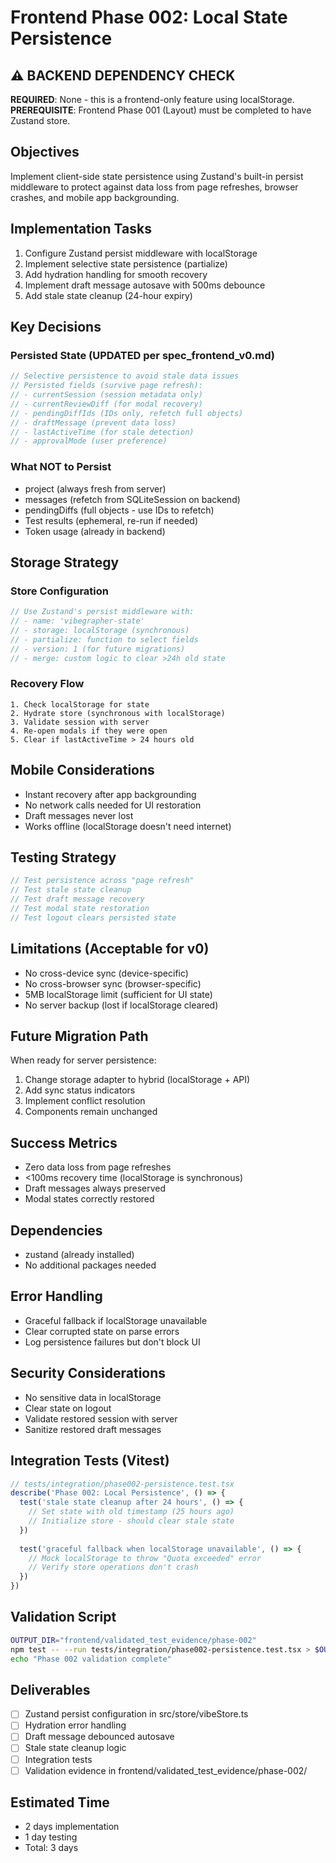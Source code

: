 # Frontend Phase 002: Local State Persistence

## ⚠️ BACKEND DEPENDENCY CHECK
**REQUIRED**: None - this is a frontend-only feature using localStorage.
**PREREQUISITE**: Frontend Phase 001 (Layout) must be completed to have Zustand store.

## Objectives
Implement client-side state persistence using Zustand's built-in persist middleware to protect against data loss from page refreshes, browser crashes, and mobile app backgrounding.

## Implementation Tasks
1. Configure Zustand persist middleware with localStorage
2. Implement selective state persistence (partialize)
3. Add hydration handling for smooth recovery
4. Implement draft message autosave with 500ms debounce
5. Add stale state cleanup (24-hour expiry)

## Key Decisions

### Persisted State (UPDATED per spec_frontend_v0.md)
```typescript
// Selective persistence to avoid stale data issues
// Persisted fields (survive page refresh):
// - currentSession (session metadata only)
// - currentReviewDiff (for modal recovery)
// - pendingDiffIds (IDs only, refetch full objects)
// - draftMessage (prevent data loss)
// - lastActiveTime (for stale detection)
// - approvalMode (user preference)
```

### What NOT to Persist
- project (always fresh from server)
- messages (refetch from SQLiteSession on backend)
- pendingDiffs (full objects - use IDs to refetch)
- Test results (ephemeral, re-run if needed)
- Token usage (already in backend)

## Storage Strategy

### Store Configuration
```typescript
// Use Zustand's persist middleware with:
// - name: 'vibegrapher-state'
// - storage: localStorage (synchronous)
// - partialize: function to select fields
// - version: 1 (for future migrations)
// - merge: custom logic to clear >24h old state
```

### Recovery Flow
```
1. Check localStorage for state
2. Hydrate store (synchronous with localStorage)
3. Validate session with server
4. Re-open modals if they were open
5. Clear if lastActiveTime > 24 hours old
```

## Mobile Considerations
- Instant recovery after app backgrounding
- No network calls needed for UI restoration
- Draft messages never lost
- Works offline (localStorage doesn't need internet)

## Testing Strategy
```typescript
// Test persistence across "page refresh"
// Test stale state cleanup
// Test draft message recovery
// Test modal state restoration
// Test logout clears persisted state
```

## Limitations (Acceptable for v0)
- No cross-device sync (device-specific)
- No cross-browser sync (browser-specific)
- 5MB localStorage limit (sufficient for UI state)
- No server backup (lost if localStorage cleared)

## Future Migration Path
When ready for server persistence:
1. Change storage adapter to hybrid (localStorage + API)
2. Add sync status indicators
3. Implement conflict resolution
4. Components remain unchanged

## Success Metrics
- Zero data loss from page refreshes
- <100ms recovery time (localStorage is synchronous)
- Draft messages always preserved
- Modal states correctly restored

## Dependencies
- zustand (already installed)
- No additional packages needed

## Error Handling
- Graceful fallback if localStorage unavailable
- Clear corrupted state on parse errors
- Log persistence failures but don't block UI

## Security Considerations
- No sensitive data in localStorage
- Clear state on logout
- Validate restored session with server
- Sanitize restored draft messages

## Integration Tests (Vitest)
```typescript
// tests/integration/phase002-persistence.test.tsx
describe('Phase 002: Local Persistence', () => {
  test('stale state cleanup after 24 hours', () => {
    // Set state with old timestamp (25 hours ago)
    // Initialize store - should clear stale state
  })
  
  test('graceful fallback when localStorage unavailable', () => {
    // Mock localStorage to throw "Quota exceeded" error
    // Verify store operations don't crash
  })
})
```

## Validation Script
```bash
OUTPUT_DIR="frontend/validated_test_evidence/phase-002"
npm test -- --run tests/integration/phase002-persistence.test.tsx > $OUTPUT_DIR/vitest.log 2>&1
echo "Phase 002 validation complete"
```

## Deliverables
- [ ] Zustand persist configuration in src/store/vibeStore.ts
- [ ] Hydration error handling
- [ ] Draft message debounced autosave
- [ ] Stale state cleanup logic
- [ ] Integration tests
- [ ] Validation evidence in frontend/validated_test_evidence/phase-002/

## Estimated Time
- 2 days implementation
- 1 day testing
- Total: 3 days